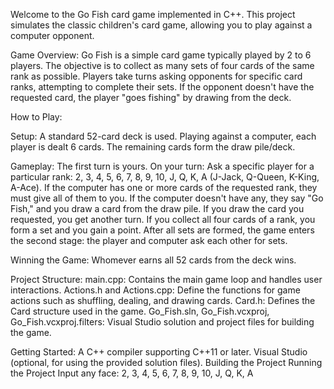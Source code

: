 Welcome to the Go Fish card game implemented in C++. This project simulates the classic children's card game, allowing you to play against a computer opponent.

Game Overview:
Go Fish is a simple card game typically played by 2 to 6 players. The objective is to collect as many sets of four cards of the same rank as possible. Players take turns asking opponents for specific card ranks, attempting to complete their sets. If the opponent doesn't have the requested card, the player "goes fishing" by drawing from the deck.

How to Play:

Setup:
A standard 52-card deck is used.
Playing against a computer, each player is dealt 6 cards.
The remaining cards form the draw pile/deck.

Gameplay:
The first turn is yours.
On your turn:
Ask a specific player for a particular rank: 2, 3, 4, 5, 6, 7, 8, 9, 10, J, Q, K, A (J-Jack, Q-Queen, K-King, A-Ace).
If the computer has one or more cards of the requested rank, they must give all of them to you.
If the computer doesn't have any, they say "Go Fish," and you draw a card from the draw pile.
If you draw the card you requested, you get another turn.
If you collect all four cards of a rank, you form a set and you gain a point.
After all sets are formed, the game enters the second stage: the player and computer ask each other for sets.

Winning the Game:
Whomever earns all 52 cards from the deck wins.

Project Structure:
main.cpp: Contains the main game loop and handles user interactions.
Actions.h and Actions.cpp: Define the functions for game actions such as shuffling, dealing, and drawing cards.
Card.h: Defines the Card structure used in the game.
Go_Fish.sln, Go_Fish.vcxproj, Go_Fish.vcxproj.filters: Visual Studio solution and project files for building the game.

Getting Started:
A C++ compiler supporting C++11 or later.
Visual Studio (optional, for using the provided solution files).
Building the Project
Running the Project
Input any face: 2, 3, 4, 5, 6, 7, 8, 9, 10, J, Q, K, A
